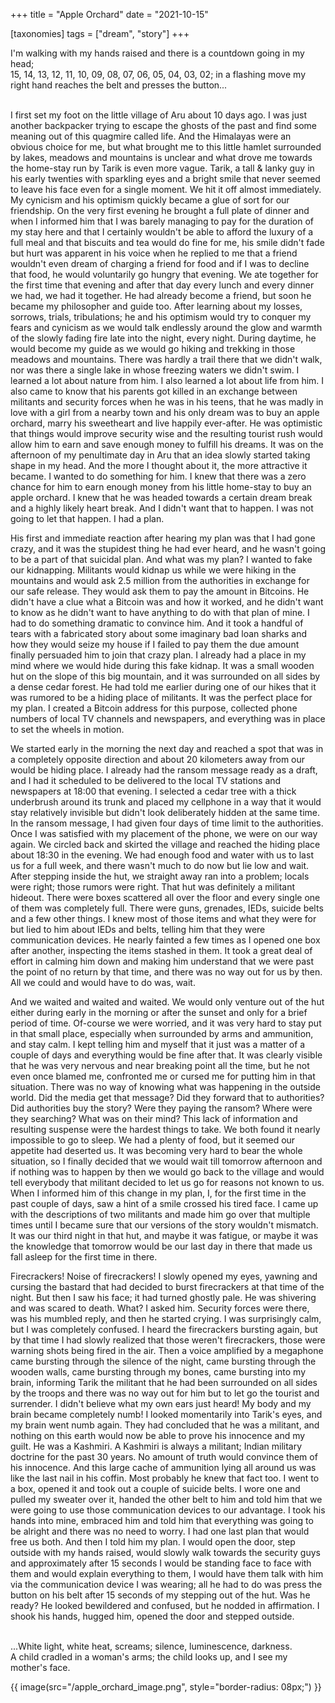 +++
title = "Apple Orchard"
date = "2021-10-15"

[taxonomies]
tags = ["dream", "story"]
+++

I'm walking with my hands raised and there is a countdown going in my head;  
15, 14, 13, 12, 11, 10, 09, 08, 07, 06, 05, 04, 03, 02; in a flashing move my right hand reaches the belt and presses the button...  
<!-- more -->
<br>
I first set my foot on the little village of Aru about 10 days ago. I was just another backpacker trying to escape the ghosts of the past and find some meaning out of this quagmire called life. And the Himalayas were an obvious choice for me, but what brought me to this little hamlet surrounded by lakes, meadows and mountains is unclear and what drove me towards the home-stay run by Tarik is even more vague. Tarik, a tall & lanky guy in his early twenties with sparkling eyes and a bright smile that never seemed to leave his face even for a single moment. We hit it off almost immediately. My cynicism and his optimism quickly became a glue of sort for our friendship. On the very first evening he brought a full plate of dinner and when I informed him that I was barely managing to pay for the duration of my stay here and that I certainly wouldn't be able to afford the luxury of a full meal and that biscuits and tea would do fine for me, his smile didn't fade but hurt was apparent in his voice when he replied to me that a friend wouldn't even dream of charging a friend for food and if I was to decline that food, he would voluntarily go hungry that evening. We ate together for the first time that evening and after that day every lunch and every dinner we had, we had it together. He had already become a friend, but soon he became my philosopher and guide too. After learning about my losses, sorrows, trials, tribulations; he and his optimism would try to conquer my fears and cynicism as we would talk endlessly around the glow and warmth of the slowly fading fire late into the night, every night. During daytime, he would become my guide as we would go hiking and trekking in those meadows and mountains. There was hardly a trail there that we didn't walk, nor was there a single lake in whose freezing waters we didn't swim. I learned a lot about nature from him. I also learned a lot about life from him. I also came to know that his parents got killed in an exchange between militants and security forces when he was in his teens, that he was madly in love with a girl from a nearby town and his only dream was to buy an apple orchard, marry his sweetheart and live happily ever-after. He was optimistic that things would improve security wise and the resulting tourist rush would allow him to earn and save enough money to fulfill his dreams. It was on the afternoon of my penultimate day in Aru that an idea slowly started taking shape in my head. And the more I thought about it, the more attractive it became. I wanted to do something for him. I knew that there was a zero chance for him to earn enough money from his little home-stay to buy an apple orchard. I knew that he was headed towards a certain dream break and a highly likely heart break. And I didn't want that to happen. I was not going to let that happen. I had a plan.  

His first and immediate reaction after hearing my plan was that I had gone crazy, and it was the stupidest thing he had ever heard, and he wasn't going to be a part of that suicidal plan. And what was my plan? I wanted to fake our kidnapping. Militants would kidnap us while we were hiking in the mountains and would ask 2.5 million from the authorities in exchange for our safe release. They would ask them to pay the amount in Bitcoins. He didn't have a clue what a Bitcoin was and how it worked, and he didn't want to know as he didn't want to have anything to do with that plan of mine. I had to do something dramatic to convince him. And it took a handful of tears with a fabricated story about some imaginary bad loan sharks and how they would seize my house if I failed to pay them the due amount finally persuaded him to join that crazy plan. I already had a place in my mind where we would hide during this fake kidnap. It was a small wooden hut on the slope of this big mountain, and it was surrounded on all sides by a dense cedar forest. He had told me earlier during one of our hikes that it was rumored to be a hiding place of militants. It was the perfect place for my plan. I created a Bitcoin address for this purpose, collected phone numbers of local TV channels and newspapers, and everything was in place to set the wheels in motion.  

We started early in the morning the next day and reached a spot that was in a completely opposite direction and about 20 kilometers away from our would be hiding place. I already had the ransom message ready as a draft, and I had it scheduled to be delivered to the local TV stations and newspapers at 18:00 that evening. I selected a cedar tree with a thick underbrush around its trunk and placed my cellphone in a way that it would stay relatively invisible but didn't look deliberately hidden at the same time. In the ransom message, I had given four days of time limit to the authorities. Once I was satisfied with my placement of the phone, we were on our way again. We circled back and skirted the village and reached the hiding place about 18:30 in the evening. We had enough food and water with us to last us for a full week, and there wasn't much to do now but lie low and wait. After stepping inside the hut, we straight away ran into a problem; locals were right; those rumors were right. That hut was definitely a militant hideout. There were boxes scattered all over the floor and every single one of them was completely full. There were guns, grenades, IEDs, suicide belts and a few other things. I knew most of those items and what they were for but lied to him about IEDs and belts, telling him that they were communication devices. He nearly fainted a few times as I opened one box after another, inspecting the items stashed in them. It took a great deal of effort in calming him down and making him understand that we were past the point of no return by that time, and there was no way out for us by then. All we could and would have to do was, wait.  

And we waited and waited and waited. We would only venture out of the hut either during early in the morning or after the sunset and only for a brief period of time. Of-course we were worried, and it was very hard to stay put in that small place, especially when surrounded by arms and ammunition, and stay calm. I kept telling him and myself that it just was a matter of a couple of days and everything would be fine after that. It was clearly visible that he was very nervous and near breaking point all the time, but he not even once blamed me, confronted me or cursed me for putting him in that situation. There was no way of knowing what was happening in the outside world. Did the media get that message? Did they forward that to authorities? Did authorities buy the story? Were they paying the ransom? Where were they searching? What was on their mind? This lack of information and resulting suspense were the hardest things to take. We both found it nearly impossible to go to sleep. We had a plenty of food, but it seemed our appetite had deserted us. It was becoming very hard to bear the whole situation, so I finally decided that we would wait till tomorrow afternoon and if nothing was to happen by then we would go back to the village and would tell everybody that militant decided to let us go for reasons not known to us. When I informed him of this change in my plan, I, for the first time in the past couple of days, saw a hint of a smile crossed his tired face. I came up with the descriptions of two militants and made him go over that multiple times until I became sure that our versions of the story wouldn't mismatch. It was our third night in that hut, and maybe it was fatigue, or maybe it was the knowledge that tomorrow would be our last day in there that made us fall asleep for the first time in there.  

Firecrackers! Noise of firecrackers! I slowly opened my eyes, yawning and cursing the bastard that had decided to burst firecrackers at that time of the night. But then I saw his face; it had turned ghostly pale. He was shivering and was scared to death. What? I asked him. Security forces were there, was his mumbled reply, and then he started crying. I was surprisingly calm, but I was completely confused. I heard the firecrackers bursting again, but by that time I had slowly realized that those weren't firecrackers, those were warning shots being fired in the air. Then a voice amplified by a megaphone came bursting through the silence of the night, came bursting through the wooden walls, came bursting through my bones, came bursting into my brain, informing Tarik the militant that he had been surrounded on all sides by the troops and there was no way out for him but to let go the tourist and surrender. I didn't believe what my own ears just heard! My body and my brain became completely numb! I looked momentarily into Tarik's eyes, and my brain went numb again. They had concluded that he was a militant, and nothing on this earth would now be able to prove his innocence and my guilt. He was a Kashmiri. A Kashmiri is always a militant; Indian military doctrine for the past 30 years. No amount of truth would convince them of his innocence. And this large cache of ammunition lying all around us was like the last nail in his coffin. Most probably he knew that fact too. I went to a box, opened it and took out a couple of suicide belts. I wore one and pulled my sweater over it, handed the other belt to him and told him that we were going to use those communication devices to our advantage. I took his hands into mine, embraced him and told him that everything was going to be alright and there was no need to worry. I had one last plan that would free us both. And then I told him my plan. I would open the door, step outside with my hands raised, would slowly walk towards the security guys and approximately after 15 seconds I would be standing face to face with them and would explain everything to them, I would have them talk with him via the communication device I was wearing; all he had to do was press the button on his belt after 15 seconds of my stepping out of the hut. Was he ready? He looked bewildered and confused, but he nodded in affirmation. I shook his hands, hugged him, opened the door and stepped outside.  
<br>

...White light, white heat, screams; silence, luminescence, darkness.  
A child cradled in a woman's arms; the child looks up, and I see my mother's face.  

<p>
{{ image(src="/apple_orchard_image.png", style="border-radius: 08px;") }}
</p>
